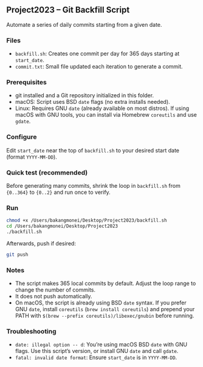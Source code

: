 ## Project2023 – Git Backfill Script

Automate a series of daily commits starting from a given date.

### Files

- `backfill.sh`: Creates one commit per day for 365 days starting at `start_date`.
- `commit.txt`: Small file updated each iteration to generate a commit.

### Prerequisites

- git installed and a Git repository initialized in this folder.
- macOS: Script uses BSD `date` flags (no extra installs needed).
- Linux: Requires GNU `date` (already available on most distros). If using macOS with GNU tools, you can install via Homebrew `coreutils` and use `gdate`.

### Configure

Edit `start_date` near the top of `backfill.sh` to your desired start date (format `YYYY-MM-DD`).

### Quick test (recommended)

Before generating many commits, shrink the loop in `backfill.sh` from `{0..364}` to `{0..2}` and run once to verify.

### Run

```bash
chmod +x /Users/bakangmonei/Desktop/Project2023/backfill.sh
cd /Users/bakangmonei/Desktop/Project2023
./backfill.sh
```

Afterwards, push if desired:

```bash
git push
```

### Notes

- The script makes 365 local commits by default. Adjust the loop range to change the number of commits.
- It does not push automatically.
- On macOS, the script is already using BSD `date` syntax. If you prefer GNU `date`, install `coreutils` (`brew install coreutils`) and prepend your PATH with `$(brew --prefix coreutils)/libexec/gnubin` before running.

### Troubleshooting

- `date: illegal option -- d`: You’re using macOS BSD `date` with GNU flags. Use this script’s version, or install GNU `date` and call `gdate`.
- `fatal: invalid date format`: Ensure `start_date` is in `YYYY-MM-DD`.
